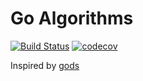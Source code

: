 # Go Algorithms

[![Build Status](https://travis-ci.com/ithinco/go-algo.svg)](https://travis-ci.com/github/ithinco/go-algo)
[![codecov](https://codecov.io/gh/ithinco/go-algo/branch/master/graph/badge.svg)](https://app.codecov.io/gh/ithinco/go-algo/)

Inspired by [gods](https://github.com/emirpasic/gods)